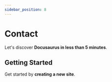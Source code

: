 ```yaml
---
sidebar_position: 8
---
```


# Contact

Let's discover **Docusaurus in less than 5 minutes**.

## Getting Started

Get started by **creating a new site**.